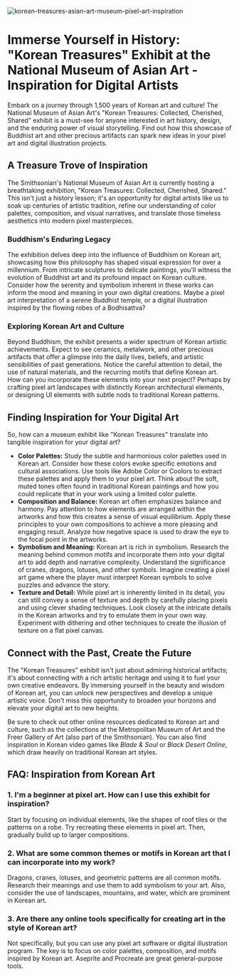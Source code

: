 ![korean-treasures-asian-art-museum-pixel-art-inspiration](https://images.pexels.com/photos/7610569/pexels-photo-7610569.jpeg?auto=compress&cs=tinysrgb&fit=crop&h=627&w=1200)

# Immerse Yourself in History: "Korean Treasures" Exhibit at the National Museum of Asian Art - Inspiration for Digital Artists

Embark on a journey through 1,500 years of Korean art and culture! The National Museum of Asian Art's "Korean Treasures: Collected, Cherished, Shared" exhibit is a must-see for anyone interested in art history, design, and the enduring power of visual storytelling. Find out how this showcase of Buddhist art and other precious artifacts can spark new ideas in your pixel art and digital illustration projects.

## A Treasure Trove of Inspiration

The Smithsonian's National Museum of Asian Art is currently hosting a breathtaking exhibition, "Korean Treasures: Collected, Cherished, Shared." This isn't just a history lesson; it's an opportunity for digital artists like us to soak up centuries of artistic tradition, refine our understanding of color palettes, composition, and visual narratives, and translate those timeless aesthetics into modern pixel masterpieces.

### Buddhism's Enduring Legacy

The exhibition delves deep into the influence of Buddhism on Korean art, showcasing how this philosophy has shaped visual expression for over a millennium. From intricate sculptures to delicate paintings, you'll witness the evolution of Buddhist art and its profound impact on Korean culture. Consider how the serenity and symbolism inherent in these works can inform the mood and meaning in your own digital creations. Maybe a pixel art interpretation of a serene Buddhist temple, or a digital illustration inspired by the flowing robes of a Bodhisattva?

### Exploring Korean Art and Culture

Beyond Buddhism, the exhibit presents a wider spectrum of Korean artistic achievements. Expect to see ceramics, metalwork, and other precious artifacts that offer a glimpse into the daily lives, beliefs, and artistic sensibilities of past generations. Notice the careful attention to detail, the use of natural materials, and the recurring motifs that define Korean art. How can you incorporate these elements into your next project? Perhaps by crafting pixel art landscapes with distinctly Korean architectural elements, or designing UI elements with subtle nods to traditional Korean patterns.

## Finding Inspiration for Your Digital Art

So, how can a museum exhibit like "Korean Treasures" translate into tangible inspiration for your digital art?

*   **Color Palettes:** Study the subtle and harmonious color palettes used in Korean art. Consider how these colors evoke specific emotions and cultural associations. Use tools like Adobe Color or Coolors to extract these palettes and apply them to your pixel art. Think about the soft, muted tones often found in traditional Korean paintings and how you could replicate that in your work using a limited color palette.
*   **Composition and Balance:** Korean art often emphasizes balance and harmony. Pay attention to how elements are arranged within the artworks and how this creates a sense of visual equilibrium. Apply these principles to your own compositions to achieve a more pleasing and engaging result. Analyze how negative space is used to draw the eye to the focal point in the artworks.
*   **Symbolism and Meaning:** Korean art is rich in symbolism. Research the meaning behind common motifs and incorporate them into your digital art to add depth and narrative complexity. Understand the significance of cranes, dragons, lotuses, and other symbols. Imagine creating a pixel art game where the player must interpret Korean symbols to solve puzzles and advance the story.
*   **Texture and Detail:** While pixel art is inherently limited in its detail, you can still convey a sense of texture and depth by carefully placing pixels and using clever shading techniques. Look closely at the intricate details in the Korean artworks and try to emulate them in your own way. Experiment with dithering and other techniques to create the illusion of texture on a flat pixel canvas.

## Connect with the Past, Create the Future

The "Korean Treasures" exhibit isn't just about admiring historical artifacts; it's about connecting with a rich artistic heritage and using it to fuel your own creative endeavors. By immersing yourself in the beauty and wisdom of Korean art, you can unlock new perspectives and develop a unique artistic voice. Don't miss this opportunity to broaden your horizons and elevate your digital art to new heights.

Be sure to check out other online resources dedicated to Korean art and culture, such as the collections at the Metropolitan Museum of Art and the Freer Gallery of Art (also part of the Smithsonian). You can also find inspiration in Korean video games like *Blade & Soul* or *Black Desert Online*, which draw heavily on traditional Korean art styles.

## FAQ: Inspiration from Korean Art

### 1. I'm a beginner at pixel art. How can I use this exhibit for inspiration?

Start by focusing on individual elements, like the shapes of roof tiles or the patterns on a robe. Try recreating these elements in pixel art. Then, gradually build up to larger compositions.

### 2. What are some common themes or motifs in Korean art that I can incorporate into my work?

Dragons, cranes, lotuses, and geometric patterns are all common motifs. Research their meanings and use them to add symbolism to your art. Also, consider the use of landscapes, mountains, and water, which are prominent in Korean art.

### 3. Are there any online tools specifically for creating art in the style of Korean art?

Not specifically, but you can use any pixel art software or digital illustration program. The key is to focus on color palettes, composition, and motifs inspired by Korean art. Aseprite and Procreate are great general-purpose tools.